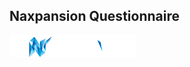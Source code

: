 <h2>Naxpansion Questionnaire</h2>

<img src="/public/storage/naxpansion-logo.png" style="width:40%;">